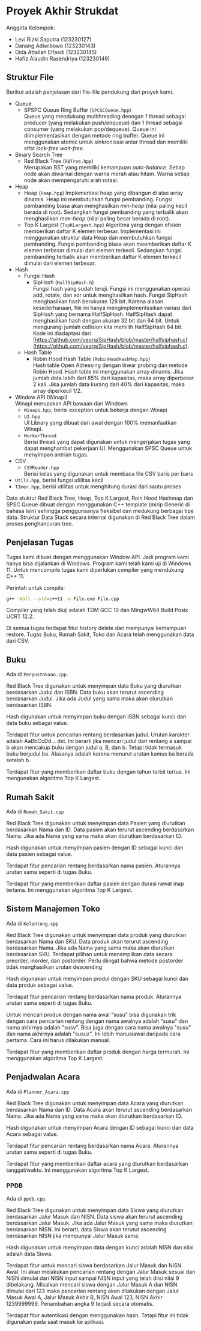 # Proyek Akhir Strukdat

Anggota Kelompok:

- Levi Rizki Saputra (123230127)
- Danang Adiwibowo (123230143)
- Dida Attallah Elfasdi (123230145)
- Hafiz Alaudin Rasendriya (123230149)

## Struktur File

Berikut adalah penjelasan dari file-file pendukung dari proyek kami.

- Queue
  - SPSPC Queue Ring Buffer (`SPCSCQueue.hpp`)  
    Queue yang mendukung multihreading denngan 1 thread sebagai producer (yang melakukan push/enqueue)
    dan 1 thread sebagai consumer (yang melakukan pop/dequeue). Queue ini diimplementasikan dengan metode
    ring buffer. Queue ini menggunakan atomic untuk sinkronisasi antar thread dan memiliki sifat *lock-free* *wait-free*.
- Binary Search Tree
  - Red Black Tree (`RBTree.hpp`)  
    Merupakan BST yang memiliki kemampuan *auto-balance*. Setiap node akan diwarnai dengan warna merah atau hitam. Warna setiap node akan mempengaruhi arah rotasi.
- Heap
  - Heap (`Heap.hpp`)
    Implementasi heap yang dibangun di atas array dinamis. Heap ini membutuhkan fungsi pembanding. Fungsi pembanding biasa akan menghasilkan *min-heap* (nilai paling kecil berada di root). Sedangkan fungsi pembanding yang terbalik akan menghasilkan *max-heap* (nilai paling besar berada di root).
  - Top K Largest (`TopKLargest.hpp`)
    Algoritma yang dengan efisien memberikan daftar K elemen terbesar. Implementasi ini menggunakan struktur data Heap dan membutuhkan fungsi pembanding. Fungsi pembanding biasa akan meemberikan daftar K elemen terbesar dimulai dari elemen terkecil. Sedangkan fungsi pembanding terbalik akan memberikan daftar K elemen terkecil dimulai dari elemen terbesar.
- Hash
  - Fungsi Hash
    - SipHash (`HalfSipHash.h`)  
      Fungsi hash yang sudah teruji. Fungsi ini menggunakan operasi add, rotate, dan xor untuk menghasilkan hash. Fungsi SipHash menghasilkan hash berukuran 128 bit. Karena alasan kesederhanaan, file ini hanya mengimplementasikan variasi dari SipHash yang bernama HalfSipHash. HalfSipHash dapat menghasilkan hash dengan ukuran 32 bit dan 64 bit. Untuk mengurangi jumlah collision kita memilih HalfSipHash 64 bit. Kode ini diadaptasi dari [https://github.com/veorq/SipHash/blob/master/halfsiphash.c](https://github.com/veorq/SipHash/blob/master/halfsiphash.c).
  - Hash Table
    - Robin Hood Hash Table (`RobinHoodHashMap.hpp`)  
      Hash table Open Adressing dengan linear probing dan metode Robin Hood. Hash table ini menggunakan array dinamis. Jika jumlah data lebih dari 85% dari kapasitas, maka array diperbesar 2 kali. Jika jumlah data kurang dari 40% dari kapasitas, maka array diperkecil 1/2.
- Window API (Winapi)  
  Winapi merupakan API bawaan dari Windows  
  - `Winapi.hpp`, berisi exception untuk bekerja dengan Winapi
  - `UI.hpp`  
    UI Library yang dibuat dari awal dengan 100% memanfaatkan Winapi.
  - `WorkerThread`  
    Berisi thread yang dapat digunakan untuk mengerjakan tugas yang dapat menghambat pekerjaan UI. Menggunakan SPSC Queue untuk menyimpan antrian tugas.
- CSV
  - `CSVReader.hpp`  
    Berisi kelas yang digunakan untuk membaca file CSV baris per baris
- `Utils.hpp`, berisi fungsi utilitas kecil
- `TImer.hpp`, berisi utilitas untuk menghitung durasi dari sautu proses

Data stuktur Red Black Tree, Heap, Top K Largest, Roin Hood Hashmap dan SPSC Queue dibuat dengan menggunakan C++ template (mirip Generic di bahasa lain) sehingga penggunaanya fleksibel dan medukung berbagai tipe data. Struktur Data Stack secara internal digunakan di Red Black Tree dalam proses penghancuran tree.

## Penjelasan Tugas

Tugas kami dibuat dengan menggunakan Window API. Jadi program kami hanya bisa dijalankan di Windows. Program kami telah kami uji di Windows 11. Untuk mencompile tugas kami diperlukan compiler yang mendukung C++ 11. 

Perintah untuk compile:

```sh
g++ -Wall --std=c++11 -o File.exe File.cpp
```

Compiler yang telah diuji adalah TDM GCC 10 dan MingwW64 Build Posix UCRT 12.2.

Di semua tugas terdapat fitur history delete dan mempunyai kemampuan restore. Tugas Buku, Rumah Sakit, Toko dan Acara telah menggunakan data dari CSV.

## Buku

Ada di `Perpustakaan.cpp`.

Red Black Tree digunakan untuk menyimpan data Buku yang diurutkan berdasarkan Judul dan ISBN. Data buku akan terurut ascending berdasarkan Judul. Jika ada Judul yang sama maka akan diurutkan berdasarkan ISBN.

Hash digunakan untuk menyimpan buku dengan ISBN sebagai kunci dan data buku sebagai value.

Terdapat fitur untuk pencarian rentang berdasarkan judul. Urutan karakter adalah AaBbCcDd... dst. Ini berarti jika mencari judul dari rentang a sampai b akan mencakup buku dengan judul a, B, dan b. Tetapi tidak termasuk buku berjudul ba. Alasanya adalah karena menurut urutan kamus ba berada setelah b.

Terdapat fitur yang memberikan daftar buku dengan tahun terbit tertua. Ini mengunakan algoritma Top K Largest.

## Rumah Sakit

Ada di `Rumah_Sakit.cpp`

Red Black Tree digunakan untuk menyimpan data Pasien yang diurutkan berdasarkan Nama dan ID. Data pasien akan terurut ascending berdasarkan Nama. Jika ada Nama yang sama maka akan diurutkan berdasarkan ID.

Hash digunakan untuk menyimpan pasien dengan ID sebagai kunci dan data pasien sebagai value.

Terdapat fitur pencarian rentang berdasarkan nama pasien. Aturannya urutan sama seperti di tugas Buku.

Terdapat fitur yang memberikan daftar pasien dengan durasi rawat inap terlama. Ini menggunakan algoritma Top K Largest.

## Sistem Manajemen Toko

Ada di `Kelontong.cpp`

Red Black Tree digunakan untuk menyimpan data produk yang diurutkan berdasarkan Nama dan SKU. Data produk akan terurut ascending berdasarkan Nama. Jika ada Nama yang sama maka akan diurutkan berdasarkan SKU. Terdapat pilihan untuk menampilkan data secara preorder, inorder, dan postorder. Perlu diingat bahwa metode postorder tidak menghasilkan urutan descending

Hash digunakan untuk menyimpan produl dengan SKU sebagai kunci dan data produk sebagai value.

Terdapat fitur pencarian rentang berdasarkan nama produk. Aturannya urutan sama seperti di tugas Buku.

Untuk mencari produk dengan nama awal "susu" bisa digunakan trik dengan cara pencarian rentang dengan nama awalnya adalah "susu" dan nama akhirnya adalah "susv". Bisa juga dengan cara nama awalnya "susu" dan nama akhirnya adalah "susuz". Ini lebih manusiawai daripada cara pertama. Cara ini harus dilakukan manual.

Terdapat fitur yang memberikan daftar produk dengan harga termurah. Ini menggunakan algoritma Top K Largest.

## Penjadwalan Acara

Ada di `Planner_Acara.cpp`

Red Black Tree digunakan untuk menyimpan data Acara yang diurutkan berdasarkan Nama dan ID. Data Acara akan terurut ascending berdasarkan Nama. Jika ada Nama yang sama maka akan diurutkan berdasarkan ID.

Hash digunakan untuk menyimpan Acara dengan ID sebagai kunci dan data Acara sebagai value.

Terdapat fitur pencarian rentang berdasarkan nama Acara. Aturannya urutan sama seperti di tugas Buku.

Terdapat fitur yang memberikan daftar acara yang diurutkan berdasarkan tanggal/waktu. Ini menggunakan algoritma Top K Largest.

### PPDB

Ada di `ppdb.cpp`.

Red Black Tree digunakan untuk menyimpan data Siswa yang diurutkan berdasarkan Jalur Masuk dan NISN. Data siswa akan terurut ascending berdasarkan Jalur Masuk. Jika ada Jalur Masuk yang sama maka diurutkan berdasarkan NISN. Ini berarti, data Siswa akan terutut ascending berdasarkan NISN jika mempunyai Jalur Masuk sama.

Hash digunakan untuk menyimpan data dengan kunci adalah NISN dan nilai adalah data Siswa.

Terdapat fitur untuk mencari siswa berdasarkan Jalur Masuk dan NISN Awal. Ini akan melakukan pencarian rentang dengan Jalur Masuk sesuai dan NISN dimulai dari NISN input sampai NISN input yang telah diisi nilai 9 dibelakang. Misalkan mencari siswa dengan Jalur Masuk A dan NISN dimulai dari 123 maka pencarian rentang akan dilakukan dengan Jalur Masuk Awal A, Jalur Masuk Akhir B, NISN Awal 123, NISN Akhir 1239999999. Penambahan angka 9 terjadi secara otomatis.

Terdapat fitur autentikasi dengan menggunakan hash. Tetapi fitur ini tidak digunakan pada saat masuk ke aplikasi.